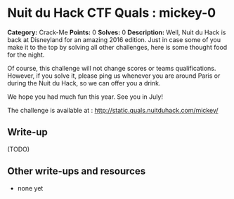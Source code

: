 # Nuit du Hack CTF Quals : mickey-0

**Category:** Crack-Me
**Points:** 0
**Solves:** 0
**Description:**
Well, Nuit du Hack is back at Disneyland for an amazing 2016 edition. Just in case some of you make it to the top by solving all other challenges, here is some thought food for the night.

Of course, this challenge will not change scores or teams qualifications. However, if you solve it, please ping us whenever you are around Paris or during the Nuit du Hack, so we can offer you a drink.

We hope you had much fun this year. See you in July!

The challenge is available at : http://static.quals.nuitduhack.com/mickey/




## Write-up

(TODO)

## Other write-ups and resources

* none yet
